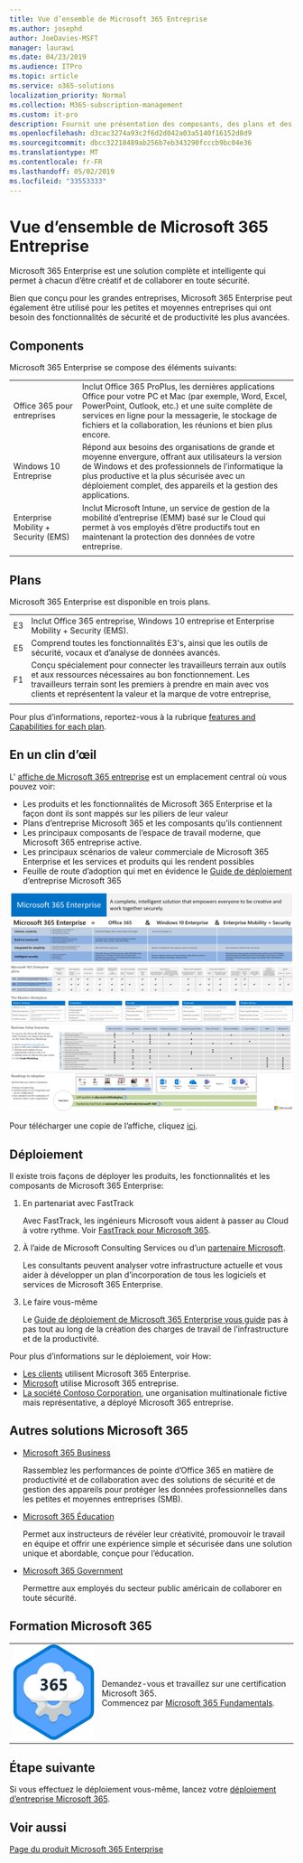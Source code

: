 ```yaml
---
title: Vue d’ensemble de Microsoft 365 Entreprise
ms.author: josephd
author: JoeDavies-MSFT
manager: laurawi
ms.date: 04/23/2019
ms.audience: ITPro
ms.topic: article
ms.service: o365-solutions
localization_priority: Normal
ms.collection: M365-subscription-management
ms.custom: it-pro
description: Fournit une présentation des composants, des plans et des chemins de déploiement pour Microsoft 365 Enterprise.
ms.openlocfilehash: d3cac3274a93c2f6d2d042a03a5140f16152d8d9
ms.sourcegitcommit: dbcc32218489ab256b7eb343290fcccb9bc04e36
ms.translationtype: MT
ms.contentlocale: fr-FR
ms.lasthandoff: 05/02/2019
ms.locfileid: "33553333"
---
```

# <a name="microsoft-365-enterprise-overview"></a>Vue d’ensemble de Microsoft 365 Entreprise

Microsoft 365 Enterprise est une solution complète et intelligente qui permet à chacun d’être créatif et de collaborer en toute sécurité. 

Bien que conçu pour les grandes entreprises, Microsoft 365 Enterprise peut également être utilisé pour les petites et moyennes entreprises qui ont besoin des fonctionnalités de sécurité et de productivité les plus avancées. 

## <a name="components"></a>Components

Microsoft 365 Enterprise se compose des éléments suivants:

|||
|:-------|:-----|
| Office 365 pour entreprises | Inclut Office 365 ProPlus, les dernières applications Office pour votre PC et Mac (par exemple, Word, Excel, PowerPoint, Outlook, etc.) et une suite complète de services en ligne pour la messagerie, le stockage de fichiers et la collaboration, les réunions et bien plus encore. |
| Windows 10 Entreprise | Répond aux besoins des organisations de grande et moyenne envergure, offrant aux utilisateurs la version de Windows et des professionnels de l’informatique la plus productive et la plus sécurisée avec un déploiement complet, des appareils et la gestion des applications. |
| Enterprise Mobility + Security (EMS) | Inclut Microsoft Intune, un service de gestion de la mobilité d’entreprise (EMM) basé sur le Cloud qui permet à vos employés d’être productifs tout en maintenant la protection des données de votre entreprise. |
|||

## <a name="plans"></a>Plans

Microsoft 365 Enterprise est disponible en trois plans.

|||
|:-------|:-----|
| E3 | Inclut Office 365 entreprise, Windows 10 entreprise et Enterprise Mobility + Security (EMS). |
| E5 | Comprend toutes les fonctionnalités E3's, ainsi que les outils de sécurité, vocaux et d’analyse de données avancés. |
| F1 | Conçu spécialement pour connecter les travailleurs terrain aux outils et aux ressources nécessaires au bon fonctionnement. Les travailleurs terrain sont les premiers à prendre en main avec vos clients et représentent la valeur et la marque de votre entreprise, |
|||

Pour plus d’informations, reportez-vous à la rubrique [features and Capabilities for each plan](https://www.microsoft.com/microsoft-365/compare-all-microsoft-365-plans).

## <a name="at-a-glance"></a>En un clin d’œil

L' [affiche de Microsoft 365 entreprise](http://aka.ms/m365eposter) est un emplacement central où vous pouvez voir:

- Les produits et les fonctionnalités de Microsoft 365 Enterprise et la façon dont ils sont mappés sur les piliers de leur valeur
- Plans d’entreprise Microsoft 365 et les composants qu’ils contiennent 
- Les principaux composants de l’espace de travail moderne, que Microsoft 365 entreprise active.
- Les principaux scénarios de valeur commerciale de Microsoft 365 Enterprise et les services et produits qui les rendent possibles
- Feuille de route d’adoption qui met en évidence le [Guide de déploiement](deploy-microsoft-365-enterprise.md) d’entreprise Microsoft 365

![](./media/m365-poster/m365e-poster.png)

Pour télécharger une copie de l’affiche, cliquez [ici](https://github.com/MicrosoftDocs/microsoft-365-docs/raw/public/microsoft-365/enterprise/media/Microsoft365Enterprise.pdf).

## <a name="deploying"></a>Déploiement

Il existe trois façons de déployer les produits, les fonctionnalités et les composants de Microsoft 365 Enterprise:

1. En partenariat avec FastTrack
  
   Avec FastTrack, les ingénieurs Microsoft vous aident à passer au Cloud à votre rythme. Voir [FastTrack pour Microsoft 365](https://fasttrack.microsoft.com/microsoft365).
  
2. À l’aide de Microsoft Consulting Services ou d’un [partenaire Microsoft](https://partner.microsoft.com/).

   Les consultants peuvent analyser votre infrastructure actuelle et vous aider à développer un plan d’incorporation de tous les logiciels et services de Microsoft 365 Enterprise.

3. Le faire vous-même

   Le [Guide de déploiement de Microsoft 365 Enterprise vous guide](deploy-microsoft-365-enterprise.md) pas à pas tout au long de la création des charges de travail de l’infrastructure et de la productivité. 

Pour plus d’informations sur le déploiement, voir How:

- [Les clients](deploy-microsoft-365-enterprise.md#how-customers-use-microsoft-365-enterprise) utilisent Microsoft 365 Enterprise.
- [Microsoft](deploy-microsoft-365-enterprise.md#how-microsoft-uses-microsoft-365-enterprise) utilise Microsoft 365 entreprise.
- [La société Contoso Corporation](contoso-overview.md), une organisation multinationale fictive mais représentative, a déployé Microsoft 365 entreprise.

## <a name="additional-microsoft-365-solutions"></a>Autres solutions Microsoft 365

- [Microsoft 365 Business](https://docs.microsoft.com/microsoft-365/business/)
 
  Rassemblez les performances de pointe d’Office 365 en matière de productivité et de collaboration avec des solutions de sécurité et de gestion des appareils pour protéger les données professionnelles dans les petites et moyennes entreprises (SMB).

- [Microsoft 365 Éducation](https://docs.microsoft.com/education)
 
  Permet aux instructeurs de révéler leur créativité, promouvoir le travail en équipe et offrir une expérience simple et sécurisée dans une solution unique et abordable, conçue pour l’éducation.

- [Microsoft 365 Government](https://www.microsoft.com/microsoft-365/government)
 
  Permettre aux employés du secteur public américain de collaborer en toute sécurité.

## <a name="microsoft-365-training"></a>Formation Microsoft 365

|||
|:-------|:-----|
![](./media/m365-poster/m365-fundamentals.svg)| Demandez-vous et travaillez sur une certification Microsoft 365. <BR> Commencez par [Microsoft 365 Fundamentals](https://docs.microsoft.com/learn/paths/m365-fundamentals/).


## <a name="next-step"></a>Étape suivante

Si vous effectuez le déploiement vous-même, lancez votre [déploiement d’entreprise Microsoft 365](deploy-microsoft-365-enterprise.md).

## <a name="see-also"></a>Voir aussi

[Page du produit Microsoft 365 Enterprise](https://www.microsoft.com/microsoft-365/enterprise)
